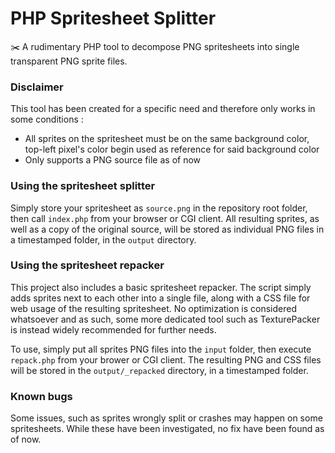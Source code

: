 # PHP Spritesheet Splitter
✂️ A rudimentary PHP tool to decompose PNG spritesheets into single transparent PNG sprite files.

### Disclaimer

This tool has been created for a specific need and therefore only works in some conditions :

- All sprites on the spritesheet must be on the same background color, top-left pixel's color begin used as reference for said background color
- Only supports a PNG source file as of now

### Using the spritesheet splitter

Simply store your spritesheet as `source.png` in the repository root folder, then call `index.php` from your browser or CGI client. All resulting sprites, as well as a copy of the original source, will be stored as individual PNG files in a timestamped folder, in the `output` directory.

### Using the spritesheet repacker

This project also includes a basic spritesheet repacker. The script simply adds sprites next to each other into a single file, along with a CSS file for web usage of the resulting spritesheet. No optimization is considered whatsoever and as such, some more dedicated tool such as TexturePacker is instead widely recommended for further needs.

To use, simply put all sprites PNG files into the `input` folder, then execute `repack.php` from your brower or CGI client. The resulting PNG and CSS files will be stored in the `output/_repacked` directory, in a timestamped folder.

### Known bugs

Some issues, such as sprites wrongly split or crashes may happen on some spritesheets. While these have been investigated, no fix have been found as of now.
